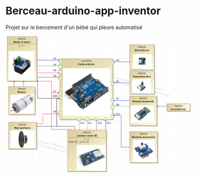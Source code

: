 # Berceau-arduino-app-inventor

Projet sur le bercement d'un bébé qui pleure automatisé

![](Cablage/Cablage_Berceau.png)